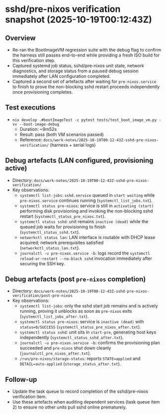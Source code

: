 # sshd/pre-nixos verification snapshot (2025-10-19T00:12:43Z)

## Overview
- Re-ran the BootImageVM regression suite with the debug flag to confirm the harness still passes end-to-end while providing a fresh ISO build for this verification step.
- Captured systemd job status, sshd/pre-nixos unit state, network diagnostics, and storage status from a paused debug session immediately after LAN configuration completed.
- Captured a second set of artefacts after waiting for `pre-nixos.service` to finish to prove the non-blocking sshd restart proceeds independently once provisioning completes.

## Test executions
- `nix develop .#bootImageTest -c pytest tests/test_boot_image_vm.py -vv --boot-image-debug`
  - Duration: ~9m52s
  - Result: pass (both VM scenarios passed)
  - Reference: `docs/work-notes/2025-10-19T00-12-43Z-sshd-pre-nixos-verification/` (harness + serial logs)

## Debug artefacts (LAN configured, provisioning active)
- Directory: `docs/work-notes/2025-10-19T00-12-43Z-sshd-pre-nixos-verification/`
- Key observations:
  - `systemctl list-jobs`: `sshd.service` queued in `start waiting` while `pre-nixos.service` continues running (`systemctl_list_jobs.txt`).
  - `systemctl status pre-nixos`: service is still in `activating (start)` performing disk provisioning and invoking the non-blocking sshd restart (`systemctl_status_pre_nixos.txt`).
  - `systemctl status sshd`: unit remains `inactive (dead)` while the queued job waits for provisioning to finish (`systemctl_status_sshd.txt`).
  - `networkctl status lan`: LAN interface is routable with DHCP lease acquired; network prerequisites satisfied (`networkctl_status_lan.txt`).
  - `journalctl -u pre-nixos.service -b`: logs record the `systemctl reload-or-restart --no-block sshd` invocation immediately after securing the SSH key.

## Debug artefacts (post `pre-nixos` completion)
- Directory: `docs/work-notes/2025-10-19T00-12-43Z-sshd-pre-nixos-verification/post-pre-nixos`
- Key observations:
  - `systemctl list-jobs`: only the sshd start job remains and is actively running, proving it unblocks as soon as `pre-nixos` exits (`systemctl_list_jobs_after.txt`).
  - `systemctl status pre-nixos`: service is `inactive (dead)` with `status=0/SUCCESS` (`systemctl_status_pre_nixos_after.txt`).
  - `systemctl status sshd`: unit sits in `start-pre`, generating host keys independently (`systemctl_status_sshd_after.txt`).
  - `journalctl -u pre-nixos.service -b`: confirms the provisioning plan succeeded and `pre-nixos` shut down cleanly (`journalctl_pre_nixos_after.txt`).
  - `/run/pre-nixos/storage-status`: reports `STATE=applied` and `DETAIL=auto-applied` (`storage_status_after.txt`).

## Follow-up
- Update the task queue to record completion of the sshd/pre-nixos verification item.
- Use these artefacts when auditing dependent services (task queue item 2) to ensure no other units pull sshd online prematurely.
